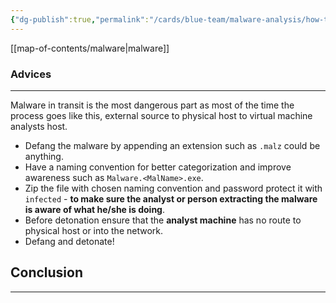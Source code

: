 ```yaml
---
{"dg-publish":true,"permalink":"/cards/blue-team/malware-analysis/how-to-handle-malware-from-source-to-analysis-box/","tags":["malware"]}
---
```


[[map-of-contents/malware\|malware]]  
### Advices
---
Malware in transit is the most dangerous part as most of the time the process goes like this, external source to physical host to virtual machine analysts host.

- Defang the malware by appending an extension such as `.malz` could be anything.
- Have a naming convention for better categorization and improve awareness such as `Malware.<MalName>.exe`.
- Zip the file with chosen naming convention and password protect it with `infected` - **to make sure the analyst or person extracting the malware is aware of what he/she is doing**.
- Before detonation ensure that the **analyst machine** has no route to physical host or into the network.
- Defang and detonate!
## Conclusion 
---


